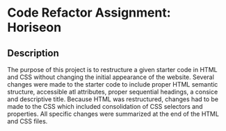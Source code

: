 # Code Refactor Assignment: Horiseon
## Description
The purpose of this project is to restructure a given starter code in HTML and CSS without changing the initial appearance of the website. Several changes were made to the starter code to include proper HTML semantic structure, accessible atl attributes, proper sequential headings, a consice and descriptive title. Because HTML was restructured, changes had to be made to the CSS which included consolidation of CSS selectors and properties. All specific changes were summarized at the end of the HTML and CSS files. 

